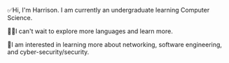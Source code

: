 ✅Hi, I'm Harrison. I am currently an undergraduate learning Computer Science.
 
👍🏼I can't wait to explore more languages and learn more.

📕I am interested in learning more about networking, software engineering, and cyber-security/security.
